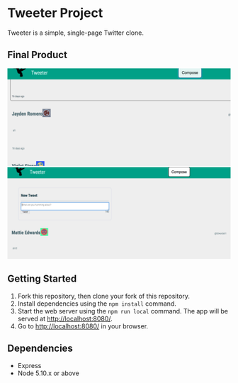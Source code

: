 # Tweeter Project

Tweeter is a simple, single-page Twitter clone.

## Final Product

![“Main Page”](https://github.com/tiantiandai/tweeter_clone-web-app/blob/master/images/Screen%20Shot%202017-07-01%20at%203.57.10%20PM.png?raw=true)
![“MainPage: after clicked compose”](https://github.com/tiantiandai/tweeter_clone-web-app/blob/master/images/Screen%20Shot%202017-07-01%20at%203.57.26%20PM.png?raw=true)

## Getting Started

1. Fork this repository, then clone your fork of this repository.
2. Install dependencies using the `npm install` command.
3. Start the web server using the `npm run local` command. The app will be served at <http://localhost:8080/>.
4. Go to <http://localhost:8080/> in your browser.

## Dependencies

- Express
- Node 5.10.x or above
